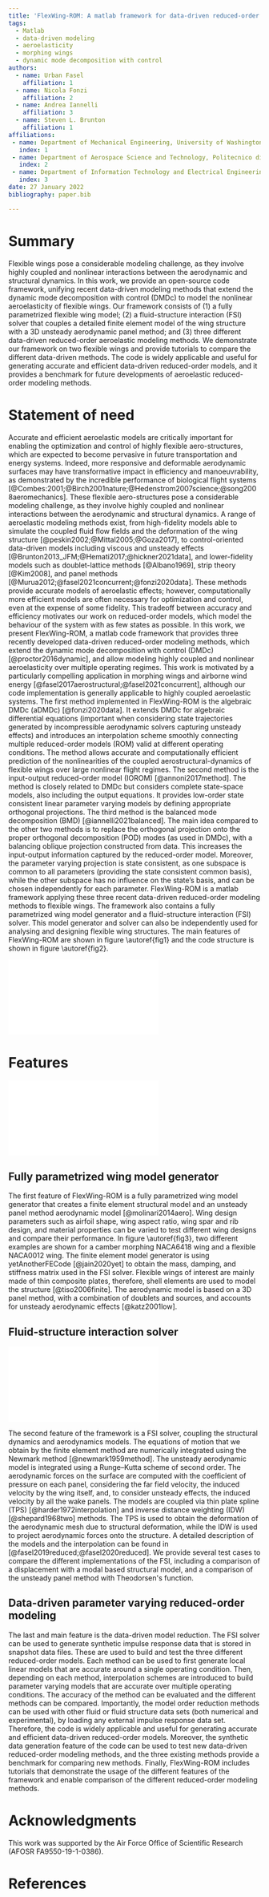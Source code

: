 ```yaml
---
title: 'FlexWing-ROM: A matlab framework for data-driven reduced-order modeling of flexible wings'
tags:
  - Matlab
  - data-driven modeling
  - aeroelasticity
  - morphing wings
  - dynamic mode decomposition with control
authors:
  - name: Urban Fasel
    affiliation: 1
  - name: Nicola Fonzi
    affiliation: 2
  - name: Andrea Iannelli
    affiliation: 3
  - name: Steven L. Brunton
    affiliation: 1
affiliations:
 - name: Department of Mechanical Engineering, University of Washington, USA
   index: 1
 - name: Department of Aerospace Science and Technology, Politecnico di Milano, Italy
   index: 2
 - name: Department of Information Technology and Electrical Engineering, ETH Zurich, Switzerland
   index: 3
date: 27 January 2022
bibliography: paper.bib

---
```


# Summary

Flexible wings pose a considerable modeling challenge, as they involve highly coupled and nonlinear interactions between the aerodynamic and structural dynamics. 
In this work, we provide an open-source code framework, unifying recent data-driven modeling methods that extend the dynamic mode decomposition with control (DMDc) to model the nonlinear aeroelasticity of flexible wings. 
Our framework consists of (1) a fully parametrized flexible wing model; (2) a fluid-structure interaction (FSI) solver that couples a detailed finite element model of the wing structure with a 3D unsteady aerodynamic panel method; and (3) three different data-driven reduced-order aeroelastic modeling methods. 
We demonstrate our framework on two flexible wings and provide tutorials to compare the different data-driven methods. 
The code is widely applicable and useful for generating accurate and efficient data-driven reduced-order models, and it provides a benchmark for future developments of aeroelastic reduced-order modeling methods.

# Statement of need


Accurate and efficient aeroelastic models are critically important for enabling the optimization and control of highly flexible aero-structures, which are expected to become pervasive in future transportation and energy systems. Indeed, more responsive and deformable aerodynamic surfaces may have transformative impact in efficiency and manoeuvrability, as demonstrated by the incredible performance of biological flight systems [@Combes:2001;@Birch2001nature;@Hedenstrom2007science;@song2008aeromechanics]. These flexible aero-structures pose a considerable modeling challenge, as they involve highly coupled and nonlinear interactions between the aerodynamic and structural dynamics. A range of aeroelastic modeling methods exist, from high-fidelity models able to simulate the coupled fluid flow fields and the deformation of the wing structure [@peskin2002;@Mittal2005;@Goza2017], to control-oriented data-driven models including viscous and unsteady effects [@Brunton2013_JFM;@Hemati2017;@hickner2021data], and lower-fidelity models such as doublet-lattice methods [@Albano1969], strip theory [@Kim2008], and panel methods [@Murua2012;@fasel2021concurrent;@fonzi2020data]. These methods provide accurate models of aeroelastic effects; however, computationally more efficient models are often necessary for optimization and control, even at the expense of some fidelity. This tradeoff between accuracy and efficiency motivates our work on reduced-order models, which model the behaviour of the system with as few states as possible.
In this work, we present FlexWing-ROM, a matlab code framework that provides three recently developed data-driven reduced-order modeling methods, which extend the dynamic mode decomposition with control (DMDc) [@proctor2016dynamic], and allow modeling highly coupled and nonlinear aeroelasticity over multiple operating regimes. This work is motivated by a particularly compelling application in morphing wings and airborne wind energy [@fasel2017aerostructural;@fasel2021concurrent], although our code implementation is generally applicable to highly coupled aeroelastic systems. The first method implemented in FlexWing-ROM is the algebraic DMDc (aDMDc) [@fonzi2020data]. It extends DMDc for algebraic differential equations (important when considering state trajectories generated by incompressible aerodynamic solvers capturing unsteady effects) and introduces an interpolation scheme smoothly connecting multiple reduced-order models (ROM) valid at different operating conditions. The method allows accurate and computationally efficient prediction of the nonlinearities of the coupled aerostructural-dynamics of flexible wings over large nonlinear flight regimes. The second method is the input-output reduced-order model (IOROM) [@annoni2017method]. The method is closely related to DMDc but considers complete state-space models, also including the output equations. It provides low-order state consistent linear parameter varying models by defining appropriate orthogonal projections. The third method is the balanced mode decomposition (BMD) [@iannelli2021balanced]. The main idea compared to the other two methods is to replace the orthogonal projection onto the proper orthogonal decomposition (POD) modes (as used in DMDc), with a balancing oblique projection constructed from data. This increases the input-output information captured by the reduced-order model. Moreover, the parameter varying projection is state consistent, as one subspace is common to all parameters (providing the state consistent common basis), while the other subspace has no influence on the state’s basis, and can be chosen independently for each parameter.
FlexWing-ROM is a matlab framework applying these three recent data-driven reduced-order modeling methods to flexible wings. The framework also contains a fully parametrized wing model generator and a fluid-structure interaction (FSI) solver. This model generator and solver can also be independently used for analysing and designing flexible wing structures. The main features of  FlexWing-ROM are shown in figure \autoref{fig1} and the code structure is shown in figure \autoref{fig2}.  

![ Main features of FlexWing-ROM: (1)  fully parametrized flexible wing model generator, (2) FSI solver coupling a detailed finite element model of the wing structure with a 3D unsteady aerodynamic panel method, and (3) data-driven reduced-order aeroelastic model for (a) single operating condition and (b) interpolating multiple reduced-order models to cover large operating regimes [@fonzi2020data;@iannelli2021balanced].\label{fig1 }](Figure1.pdf)

# Features

![ FlexWing-ROM code structure.\label{fig2 }](Figure2.pdf)

## Fully parametrized wing model generator

The first feature of FlexWing-ROM is a fully parametrized wing model generator that creates a finite element structural model and an unsteady panel method aerodynamic model [@molinari2014aero]. Wing design parameters such as airfoil shape, wing aspect ratio, wing spar and rib design, and material properties can be varied to test different wing designs and compare their performance. In figure \autoref{fig3}, two different examples are shown for a camber morphing NACA6418 wing and a flexible NACA0012 wing. The finite element model generator is using yetAnotherFECode [@jain2020yet] to obtain the mass, damping, and stiffness matrix used in the FSI solver. Flexible wings of interest are mainly made of thin composite plates, therefore, shell elements are used to model the structure [@tiso2006finite]. The aerodynamic model is based on a 3D panel method, with a combination of doublets and sources, and accounts for unsteady aerodynamic effects [@katz2001low].

## Fluid-structure interaction solver

![ Two different flexible wings are provided in the tutorials: (left) exploded view of a camber morphing NACA6418 wing with five compliant ribs on each side, (right) a flexible NACA0012 wing with only non-morphing stiff ribs.\label{fig3 }](Figure3.pdf)

The second feature of the framework is a FSI solver, coupling the structural dynamics and aerodynamics models. The equations of motion that we obtain by the finite element method are numerically integrated using the Newmark method [@newmark1959method]. The unsteady aerodynamic model is integrated using a Runge–Kutta scheme of second order. The aerodynamic forces on the surface are computed with the coefficient of pressure on each panel, considering the far field velocity, the induced velocity by the wing itself, and, to consider unsteady effects, the induced velocity by all the wake panels. The models are coupled via thin plate spline (TPS) [@harder1972interpolation] and inverse distance weighting (IDW) [@shepard1968two] methods. The TPS is used to obtain the deformation of the aerodynamic mesh due to structural deformation, while the IDW is used to project aerodynamic forces onto the structure. A detailed description of the models and the interpolation can be found in [@fasel2019reduced;@fasel2020reduced]. We provide several test cases to compare the different implementations of the FSI, including a comparison of a displacement with a modal based structural model, and a comparison of the unsteady panel method with Theodorsen's function.

## Data-driven parameter varying reduced-order modeling

The last and main feature is the data-driven model reduction. The FSI solver can be used to generate synthetic impulse response data that is stored in snapshot data files. These are used to build and test the three different reduced-order models. Each method can be used to first generate local linear models that are accurate around a single operating condition. Then, depending on each method, interpolation schemes are introduced to build parameter varying models that are accurate over multiple operating conditions. The accuracy of the method can be evaluated and the different methods can be compared. Importantly, the model order reduction methods can be used with other fluid or fluid structure data sets (both numerical and experimental), by loading any external impulse response data set. Therefore, the code is widely applicable and useful for generating accurate and efficient data-driven reduced-order models. Moreover, the synthetic data generation feature of the code can be used to test new data-driven reduced-order modeling methods, and the three existing methods provide a benchmark for comparing new methods. Finally, FlexWing-ROM includes tutorials that demonstrate the usage of the different features of the framework and enable comparison of the different reduced-order modeling methods. 

# Acknowledgments
This work was supported by the Air Force Office of Scientific Research (AFOSR FA9550-19-1-0386).

# References
